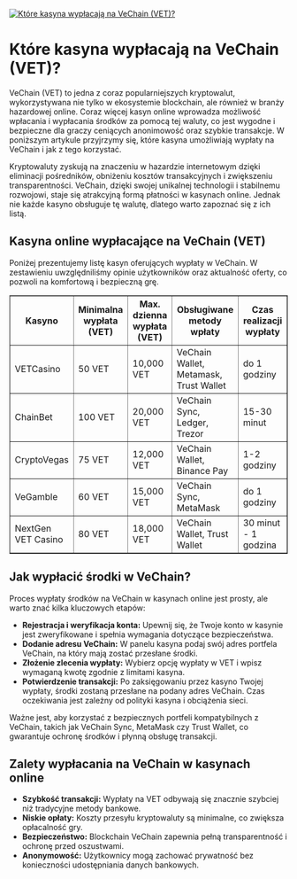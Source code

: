 [![Które kasyna wypłacają na VeChain (VET)?](https://123-caf.pages.dev/gitsignup.png)](https://vrmoo.ru/Bt82HjjY)

<h1>Które kasyna wypłacają na VeChain (VET)?</h1> <p>VeChain (VET) to jedna z coraz popularniejszych kryptowalut, wykorzystywana nie tylko w ekosystemie blockchain, ale również w branży hazardowej online. Coraz więcej kasyn online wprowadza możliwość wpłacania i wypłacania środków za pomocą tej waluty, co jest wygodne i bezpieczne dla graczy ceniących anonimowość oraz szybkie transakcje. W poniższym artykule przyjrzymy się, które kasyna umożliwiają wypłaty na VeChain i jak z tego korzystać.</p>  <p>Kryptowaluty zyskują na znaczeniu w hazardzie internetowym dzięki eliminacji pośredników, obniżeniu kosztów transakcyjnych i zwiększeniu transparentności. VeChain, dzięki swojej unikalnej technologii i stabilnemu rozwojowi, staje się atrakcyjną formą płatności w kasynach online. Jednak nie każde kasyno obsługuje tę walutę, dlatego warto zapoznać się z ich listą.</p>  <h2>Kasyna online wypłacające na VeChain (VET)</h2> <p>Poniżej prezentujemy listę kasyn oferujących wypłaty w VeChain. W zestawieniu uwzględniliśmy opinie użytkowników oraz aktualność oferty, co pozwoli na komfortową i bezpieczną grę.</p>  <table border="1" cellpadding="10" cellspacing="0">   <thead>     <tr>       <th>Kasyno</th>       <th>Minimalna wypłata (VET)</th>       <th>Max. dzienna wypłata (VET)</th>       <th>Obsługiwane metody wpłaty</th>       <th>Czas realizacji wypłaty</th>     </tr>   </thead>   <tbody>     <tr>       <td>VETCasino</td>       <td>50 VET</td>       <td>10,000 VET</td>       <td>VeChain Wallet, Metamask, Trust Wallet</td>       <td>do 1 godziny</td>     </tr>     <tr>       <td>ChainBet</td>       <td>100 VET</td>       <td>20,000 VET</td>       <td>VeChain Sync, Ledger, Trezor</td>       <td>15-30 minut</td>     </tr>     <tr>       <td>CryptoVegas</td>       <td>75 VET</td>       <td>12,000 VET</td>       <td>VeChain Wallet, Binance Pay</td>       <td>1-2 godziny</td>     </tr>     <tr>       <td>VeGamble</td>       <td>60 VET</td>       <td>15,000 VET</td>       <td>VeChain Sync, MetaMask</td>       <td>do 1 godziny</td>     </tr>     <tr>       <td>NextGen VET Casino</td>       <td>80 VET</td>       <td>18,000 VET</td>       <td>VeChain Wallet, Trust Wallet</td>       <td>30 minut - 1 godzina</td>     </tr>   </tbody> </table>  <h2>Jak wypłacić środki w VeChain?</h2> <p>Proces wypłaty środków na VeChain w kasynach online jest prosty, ale warto znać kilka kluczowych etapów:</p> <ul>   <li><strong>Rejestracja i weryfikacja konta:</strong> Upewnij się, że Twoje konto w kasynie jest zweryfikowane i spełnia wymagania dotyczące bezpieczeństwa.</li>   <li><strong>Dodanie adresu VeChain:</strong> W panelu kasyna podaj swój adres portfela VeChain, na który mają zostać przesłane środki.</li>   <li><strong>Złożenie zlecenia wypłaty:</strong> Wybierz opcję wypłaty w VET i wpisz wymaganą kwotę zgodnie z limitami kasyna.</li>   <li><strong>Potwierdzenie transakcji:</strong> Po zaksięgowaniu przez kasyno Twojej wypłaty, środki zostaną przesłane na podany adres VeChain. Czas oczekiwania jest zależny od polityki kasyna i obciążenia sieci.</li> </ul>  <p>Ważne jest, aby korzystać z bezpiecznych portfeli kompatybilnych z VeChain, takich jak VeChain Sync, MetaMask czy Trust Wallet, co gwarantuje ochronę środków i płynną obsługę transakcji.</p>  <h2>Zalety wypłacania na VeChain w kasynach online</h2> <ul>   <li><strong>Szybkość transakcji:</strong> Wypłaty na VET odbywają się znacznie szybciej niż tradycyjne metody bankowe.</li>   <li><strong>Niskie opłaty:</strong> Koszty przesyłu kryptowaluty są minimalne, co zwiększa opłacalność gry.</li>   <li><strong>Bezpieczeństwo:</strong> Blockchain VeChain zapewnia pełną transparentność i ochronę przed oszustwami.</li>   <li><strong>Anonymowość:</strong> Użytkownicy mogą zachować prywatność bez konieczności udostępniania danych bankowych.</li> </ul>